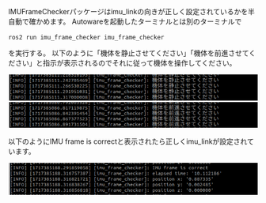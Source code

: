 IMUFrameCheckerパッケージはimu_linkの向きが正しく設定されているかを半自動で確かめます。
Autowareを起動したターミナルとは別のターミナルで

    ros2 run imu_frame_checker imu_frame_checker 

を実行する。
以下のように「機体を静止させてください」「機体を前進させてください」と指示が表示されるのでそれに従って機体を操作してください。

![alt text](image.png)
![alt text](image-1.png)

以下のようにIMU frame is correctと表示されたら正しくimu_linkが設定されています。

![alt text](image-2.png)